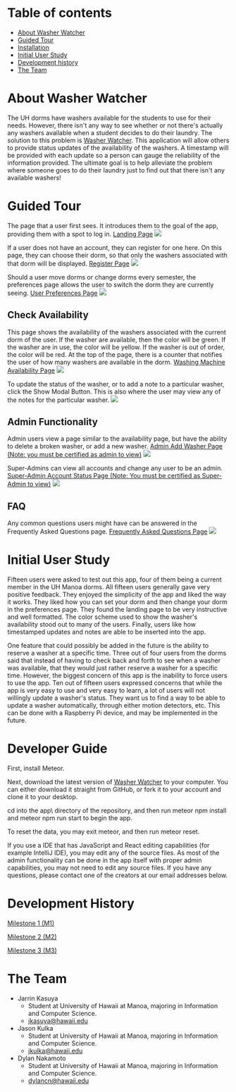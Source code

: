 # Table of contents

* [About Washer Watcher](#about-washer-watcher)
* [Guided Tour](#guided-tour)
* [Installation](#installation)
* [Initial User Study](#initial-user-study)
* [Development history](#development-history)
* [The Team](#the-team)

# About Washer Watcher
The UH dorms have washers available for the students to use for their needs. However, there isn't any way to see whether or not there's actually any washers available when a student decides to do their laundry. The solution to this problem is [Washer Watcher](http://washerwatcher.meteorapp.com/). This application will allow others to provide status updates of the availability of the washers. A timestamp will be provided with each update so a person can gauge the reliability of the information provided. The ultimate goal is to help alleviate the problem where someone goes to do their laundry just to find out that there isn't any available washers!

# Guided Tour

The page that a user first sees. It introduces them to the goal of the app, providing them with a spot to log in.
[Landing Page](http://washerwatcher.meteorapp.com/#/)
![](images/Intro.PNG)

If a user does not have an account, they can register for one here. On this page, they can choose their dorm, so that only the washers associated with that dorm will be displayed.
[Register Page](http://washerwatcher.meteorapp.com/#/signup)
![](images/Register.PNG)

Should a user move dorms or change dorms every semester, the preferences page allows the user to switch the dorm they are currently seeing.
[User Preferences Page](http://washerwatcher.meteorapp.com/#/preferences)
![](images/Preferences.PNG)

## Check Availability
This page shows the availability of the washers associated with the current dorm of the user. If the washer are available, then the color will be green. If the washer are in use, the color will be yellow. If the washer is out of order, the color will be red. At the top of the page, there is a counter that notifies the user of how many washers are available in the dorm.
[Washing Machine Availability Page](http://washerwatcher.meteorapp.com/#/machines)
![](images/UpdatedAvailability.PNG)

To update the status of the washer, or to add a note to a particular washer, click the Show Modal Button. This is also where the user may view any of the notes for the particular washer.
![](images/Update.PNG)

## Admin Functionality
Admin users view a page similar to the availability page, but have the ability to delete a broken washer, or add a new washer. 
[Admin Add Washer Page (Note: you must be certified as admin to view)](http://washerwatcher.meteorapp.com/#/machines)
![](images/Admin.PNG)

Super-Admins can view all accounts and change any user to be an admin. 
[Super-Admin Account Status Page (Note: You must be certified as Super-Admin to view)](http://washerwatcher.meteorapp.com/#/admin)
![](images/SuperAdmin.PNG)

## FAQ
Any common questions users might have can be answered in the Frequently Asked Questions page. 
[Frequently Asked Questions Page](http://washerwatcher.meteorapp.com/#/faq)
![](images/FAQ.PNG)


# Initial User Study
Fifteen users were asked to test out this app, four of them being a current member in the UH Manoa dorms. All fifteen users generally gave very positive feedback. They enjoyed the simplicity of the app and liked the way it works. They liked how you can set your dorm and then change your dorm in the preferences page. They found the landing page to be very instructive and well formatted. The color scheme used to show the washer's availability stood out to many of the users. Finally, users like how timestamped updates and notes are able to be inserted into the app.

One feature that could possibly be added in the future is the ability to reserve a washer at a specific time. Three out of four users from the dorms said that instead of having to check back and forth to see when a washer was available, that they would just rather reserve a washer for a specific time. However, the biggest concern of this app is the inability to force users to use the app. Ten out of fifteen users expressed concerns that while the app is very easy to use and very easy to learn, a lot of users will not willingly update a washer's status. They want us to find a way to be able to update a washer automatically, through either motion detectors, etc. This can be done with a Raspberry Pi device, and may be implemented in the future.  


# Developer Guide
First, install Meteor.

Next, download the latest version of [Washer Watcher](https://github.com/washerwatcher/washerwatcher) to your computer. You can either download it straight from GitHub, or fork it to your account and clone it to your desktop.

cd into the app\ directory of the repository, and then run meteor npm install and meteor npm run start to begin the app.

To reset the data, you may exit meteor, and then run meteor reset.

If you use a IDE that has JavaScript and React editing capabilities (for example IntelliJ IDE), you may edit any of the source files. As most of the admin functionality can be done in the app itself with proper admin capabilities, you may not need to edit any source files. If you have any questions, please contact one of the creators at our email addresses below.


# Development History
[Milestone 1 (M1)](https://github.com/washerwatcher/washerwatcher/projects/1) 

[Milestone 2 (M2)](https://github.com/washerwatcher/washerwatcher/projects/2)

[Milestone 3 (M3)](https://github.com/washerwatcher/washerwatcher/projects/3)


# The Team
- Jarrin Kasuya
  * Student at University of Hawaii at Manoa, majoring in Information and Computer Science.  
  * jkasuya@hawaii.edu
- Jason Kulka  
  * Student at University of Hawaii at Manoa, majoring in Information and Computer Science. 
  * jkulka@hawaii.edu
- Dylan Nakamoto  
  * Student at University of Hawaii at Manoa, majoring in Information and Computer Science.  
  * dylancn@hawaii.edu
